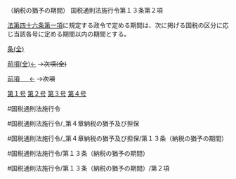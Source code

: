（納税の猶予の期間）
国税通則法施行令第１３条第２項

[法第四十六条第一項](国税通則法＿＿＿＿＿第４６条第１項)に規定する政令で定める期間は、次に掲げる国税の区分に応じ当該各号に定める期間以内の期間とする。

[条(全)](国税通則法施行＿令＿第１３条_.md)

[前項(全)←](国税通則法施行＿令＿第１３条第１項_.md)  ~~→次項(全)~~

[前項 　 ←](国税通則法施行＿令＿第１３条第１項.md)  ~~→次項~~

[第１号](国税通則法施行＿令＿第１３条第２項第１号.md)  [第２号](国税通則法施行＿令＿第１３条第２項第２号.md)  [第３号](国税通則法施行＿令＿第１３条第２項第３号.md)  [第４号](国税通則法施行＿令＿第１３条第２項第４号.md)  

#国税通則法施行令

#国税通則法施行令/_第４章納税の猶予及び担保

#国税通則法施行令/_第４章納税の猶予及び担保/第１３条（納税の猶予の期間）

#国税通則法施行令/第１３条（納税の猶予の期間）

#国税通則法施行令/第１３条（納税の猶予の期間）/第２項

